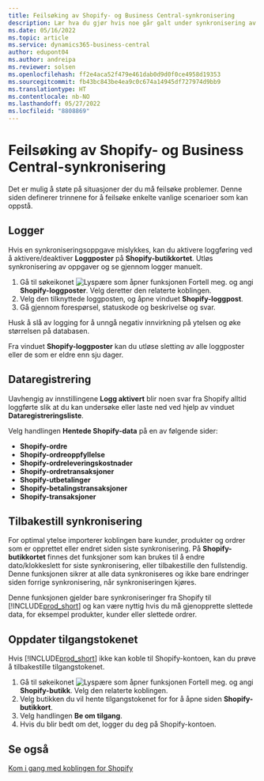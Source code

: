 ```yaml
---
title: Feilsøking av Shopify- og Business Central-synkronisering
description: Lær hva du gjør hvis noe går galt under synkronisering av data mellom Shopify og Business Central
ms.date: 05/16/2022
ms.topic: article
ms.service: dynamics365-business-central
author: edupont04
ms.author: andreipa
ms.reviewer: solsen
ms.openlocfilehash: ff2e4aca52f479e461dab0d9d0f0ce4958d19353
ms.sourcegitcommit: fb43bc843be4ea9c0c674a14945df727974d9bb9
ms.translationtype: HT
ms.contentlocale: nb-NO
ms.lasthandoff: 05/27/2022
ms.locfileid: "8808869"
---
```

# <a name="troubleshooting-the-shopify-and-business-central-synchronization"></a>Feilsøking av Shopify- og Business Central-synkronisering

Det er mulig å støte på situasjoner der du må feilsøke problemer. Denne siden definerer trinnene for å feilsøke enkelte vanlige scenarioer som kan oppstå.

## <a name="logs"></a>Logger

Hvis en synkroniseringsoppgave mislykkes, kan du aktivere loggføring ved å aktivere/deaktiver **Loggposter** på **Shopify-butikkortet**. Utløs synkronisering av oppgaver og se gjennom logger manuelt.

1. Gå til søkeikonet ![Lyspære som åpner funksjonen Fortell meg.](../media/ui-search/search_small.png "Fortell hva du vil gjøre") og angi **Shopify-loggposter**. Velg deretter den relaterte koblingen.
2. Velg den tilknyttede loggposten, og åpne vinduet **Shopify-loggpost**.
3. Gå gjennom forespørsel, statuskode og beskrivelse og svar.

Husk å slå av logging for å unngå negativ innvirkning på ytelsen og øke størrelsen på databasen.

Fra vinduet **Shopify-loggposter** kan du utløse sletting av alle loggposter eller de som er eldre enn sju dager.

## <a name="data-capture"></a>Dataregistrering

Uavhengig av innstillingene **Logg aktivert** blir noen svar fra Shopify alltid loggførte slik at du kan undersøke eller laste ned ved hjelp av vinduet **Dataregistreringsliste**.

Velg handlingen **Hentede Shopify-data** på en av følgende sider:

- **Shopify-ordre**
- **Shopify-ordreoppfyllelse**
- **Shopify-ordreleveringskostnader**
- **Shopify-ordretransaksjoner**
- **Shopify-utbetalinger**
- **Shopify-betalingstransaksjoner**
- **Shopify-transaksjoner**

## <a name="reset-sync"></a>Tilbakestill synkronisering

For optimal ytelse importerer koblingen bare kunder, produkter og ordrer som er opprettet eller endret siden siste synkronisering. På **Shopify-butikkortet** finnes det funksjoner som kan brukes til å endre dato/klokkeslett for siste synkronisering, eller tilbakestille den fullstendig. Denne funksjonen sikrer at alle data synkroniseres og ikke bare endringer siden forrige synkronisering, når synkroniseringen kjøres.

Denne funksjonen gjelder bare synkroniseringer fra Shopify til [!INCLUDE[prod_short](../includes/prod_short.md)] og kan være nyttig hvis du må gjenopprette slettede data, for eksempel produkter, kunder eller slettede ordrer.

## <a name="update-the-access-token"></a>Oppdater tilgangstokenet

Hvis [!INCLUDE[prod_short](../includes/prod_short.md)] ikke kan koble til Shopify-kontoen, kan du prøve å tilbakestille tilgangstokenet.

1. Gå til søkeikonet ![Lyspære som åpner funksjonen Fortell meg.](../media/ui-search/search_small.png "Fortell hva du vil gjøre") og angi **Shopify-butikk**. Velg den relaterte koblingen.
2. Velg butikken du vil hente tilgangstokenet for for å åpne siden **Shopify-butikkort**.
3. Velg handlingen **Be om tilgang**.
4. Hvis du blir bedt om det, logger du deg på Shopify-kontoen.

## <a name="see-also"></a>Se også

[Kom i gang med koblingen for Shopify](get-started.md)  
